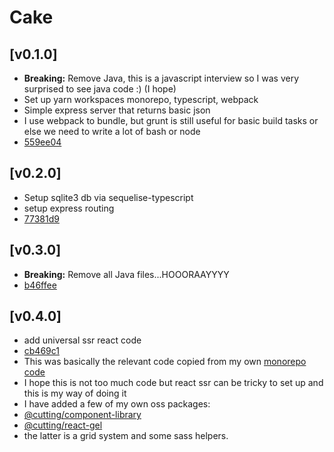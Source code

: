 # Cake

## [v0.1.0]
- **Breaking:** Remove Java, this is a javascript interview so I was very surprised to see java code :) (I hope)
- Set up yarn workspaces monorepo, typescript, webpack
- Simple express server that returns basic json
- I use webpack to bundle, but grunt is still useful for basic build tasks or else we need to write a lot of bash or node
- [559ee04](https://github.com/dagda1/cake-manager/commit/1a0d7a0aba69cbb7ee2ea3dccab57b34f2568ba5)

## [v0.2.0]
- Setup sqlite3 db via sequelise-typescript
- setup express routing
- [77381d9](https://github.com/dagda1/cake-manager/commit/77381d9cd7c5764871569b37f30358e8c6db713b)

## [v0.3.0]
- **Breaking:** Remove all Java files...HOOORAAYYYY
- [b46ffee](https://github.com/dagda1/cake-manager/commit/b46ffee8e4eedd5136728a11bb871c6c484d27bf)

## [v0.4.0]
- add universal ssr react code
- [cb469c1](https://github.com/dagda1/cake-manager/commit/cb469c159bcb58205da799159fc5b4ea32ee2d71)
- This was basically the relevant code copied from my own [monorepo code](https://github.com/dagda1/cuttingedge)
- I hope this is not too much code but react ssr can be tricky to set up and this is my way of doing it
- I have added a few of my own oss packages:
- [@cutting/component-library](https://github.com/dagda1/cuttingedge/tree/master/packages/component-library)
- [@cutting/react-gel](https://github.com/dagda1/cuttingedge/tree/master/packages/react-gel)
- the latter is a grid system and some sass helpers.